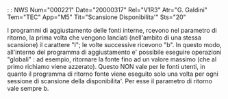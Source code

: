  :  : NWS Num="000221" Date="20000317" Rel="V1R3" Atr="G. Galdini" Tem="TEC" App="M5" Tit="Scansione Disponibilita'" Sts="20"

I programmi di aggiustamento delle fonti interne, rcevono nel parametro di ritorno, la prima volta
che vengono lanciati (nell'ambito di una stessa scansione) il carattere "I"; le volte successive ricevono "b".
In questo modo, all'interno del programma di aggiustamento e' possibile eseguire operazioni "globali" :  ad esempio, ritornare la fonte fino ad un valore massimo (che al primo richiamo viene azzerato).
Questo NON vale per le fonti utenti, in quanto il programma di ritorno fonte viene eseguito solo una volta per ogni sessione di scansione della disponibilita'. Per esse il parametro di ritorno vale sempre b.


